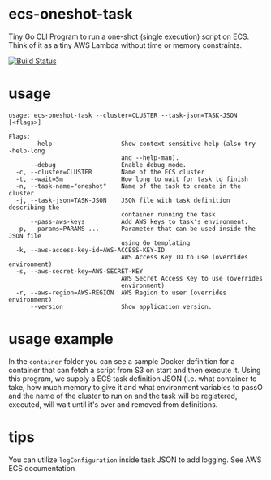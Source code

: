 # ecs-oneshot-task

Tiny Go CLI Program to run a one-shot (single execution) script on ECS. Think of it as a tiny AWS Lambda without time or memory constraints.

[![Build Status](https://travis-ci.org/reflog/ecs-oneshot-task.svg?branch=master)](https://travis-ci.org/reflog/ecs-oneshot-task)

# usage

```
usage: ecs-oneshot-task --cluster=CLUSTER --task-json=TASK-JSON [<flags>]

Flags:
      --help                   Show context-sensitive help (also try --help-long
                               and --help-man).
      --debug                  Enable debug mode.
  -c, --cluster=CLUSTER        Name of the ECS cluster
  -t, --wait=5m                How long to wait for task to finish
  -n, --task-name="oneshot"    Name of the task to create in the cluster
  -j, --task-json=TASK-JSON    JSON file with task definition describing the
                               container running the task
      --pass-aws-keys          Add AWS keys to task's environment.
  -p, --params=PARAMS ...      Parameter that can be used inside the JSON file
                               using Go templating
  -k, --aws-access-key-id=AWS-ACCESS-KEY-ID
                               AWS Access Key ID to use (overrides environment)
  -s, --aws-secret-key=AWS-SECRET-KEY
                               AWS Secret Access Key to use (overrides
                               environment)
  -r, --aws-region=AWS-REGION  AWS Region to user (overrides environment)
      --version                Show application version.

```

# usage example

In the `container` folder you can see a sample Docker definition for a container that can fetch a script from S3 on start and then execute it.
Using this program, we supply a ECS task definition JSON (i.e. what container to take, how much memory to give it and what environment variables to passO and the name of the cluster to run on and the task will be registered, executed, will wait until it's over and removed from definitions.

# tips

You can utilize `logConfiguration` inside task JSON to add logging. See AWS ECS documentation